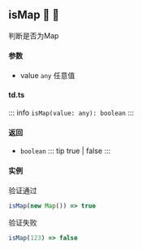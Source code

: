 ## isMap :tada: :100: 
判断是否为Map
#### 参数 
- value `any` 任意值
 
#### td.ts
::: info
`isMap(value: any): boolean`
:::
#### 返回 
- `boolean` 
::: tip
true | false
:::
#### 实例 
验证通过


```ts
isMap(new Map()) => true
```
验证失败


```ts
isMap(123) => false
```
